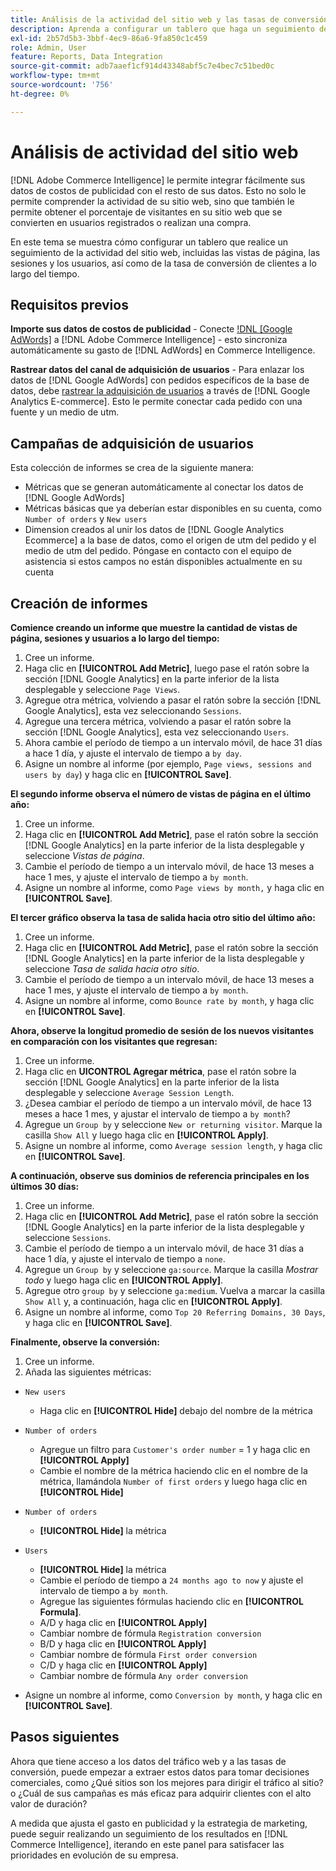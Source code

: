 ```yaml
---
title: Análisis de la actividad del sitio web y las tasas de conversión de clientes
description: Aprenda a configurar un tablero que haga un seguimiento de la actividad del sitio web, incluidas las vistas de página, las sesiones y los usuarios, y de la tasa de conversión de clientes a lo largo del tiempo.
exl-id: 2b57d5b3-3bbf-4ec9-86a6-9fa850c1c459
role: Admin, User
feature: Reports, Data Integration
source-git-commit: adb7aaef1cf914d43348abf5c7e4bec7c51bed0c
workflow-type: tm+mt
source-wordcount: '756'
ht-degree: 0%

---
```


# Análisis de actividad del sitio web

[!DNL Adobe Commerce Intelligence] le permite integrar fácilmente sus datos de costos de publicidad con el resto de sus datos. Esto no solo le permite comprender la actividad de su sitio web, sino que también le permite obtener el porcentaje de visitantes en su sitio web que se convierten en usuarios registrados o realizan una compra.

En este tema se muestra cómo configurar un tablero que realice un seguimiento de la actividad del sitio web, incluidas las vistas de página, las sesiones y los usuarios, así como de la tasa de conversión de clientes a lo largo del tiempo.

## Requisitos previos

**Importe sus datos de costos de publicidad** - Conecte [!DNL [Google AdWords]](../importing-data/integrations/google-adwords.md) a [!DNL Adobe Commerce Intelligence] - esto sincroniza automáticamente su gasto de [!DNL AdWords] en Commerce Intelligence.

**Rastrear datos del canal de adquisición de usuarios** - Para enlazar los datos de [!DNL Google AdWords] con pedidos específicos de la base de datos, debe [rastrear la adquisición de usuarios](../analysis/google-track-user-acq.md) a través de [!DNL Google Analytics E-commerce]. Esto le permite conectar cada pedido con una fuente y un medio de utm.

## Campañas de adquisición de usuarios

Esta colección de informes se crea de la siguiente manera:

* Métricas que se generan automáticamente al conectar los datos de [!DNL Google AdWords]
* Métricas básicas que ya deberían estar disponibles en su cuenta, como `Number of orders` y `New users`
* Dimension creados al unir los datos de [!DNL Google Analytics Ecommerce] a la base de datos, como el origen de utm del pedido y el medio de utm del pedido. Póngase en contacto con el equipo de asistencia si estos campos no están disponibles actualmente en su cuenta

## Creación de informes

**Comience creando un informe que muestre la cantidad de vistas de página, sesiones y usuarios a lo largo del tiempo:**

1. Cree un informe.
1. Haga clic en **[!UICONTROL Add Metric]**, luego pase el ratón sobre la sección [!DNL Google Analytics] en la parte inferior de la lista desplegable y seleccione `Page Views`.
1. Agregue otra métrica, volviendo a pasar el ratón sobre la sección [!DNL Google Analytics], esta vez seleccionando `Sessions`.
1. Agregue una tercera métrica, volviendo a pasar el ratón sobre la sección [!DNL Google Analytics], esta vez seleccionando `Users`.
1. Ahora cambie el período de tiempo a un intervalo móvil, de hace 31 días a hace 1 día, y ajuste el intervalo de tiempo a `by day`.
1. Asigne un nombre al informe (por ejemplo, `Page views, sessions and users by day`) y haga clic en **[!UICONTROL Save]**.

**El segundo informe observa el número de vistas de página en el último año:**

1. Cree un informe.
1. Haga clic en **[!UICONTROL Add Metric]**, pase el ratón sobre la sección [!DNL Google Analytics] en la parte inferior de la lista desplegable y seleccione _Vistas de página_.
1. Cambie el período de tiempo a un intervalo móvil, de hace 13 meses a hace 1 mes, y ajuste el intervalo de tiempo a `by month`.
1. Asigne un nombre al informe, como `Page views by month,` y haga clic en **[!UICONTROL Save]**.

**El tercer gráfico observa la tasa de salida hacia otro sitio del último año:**

1. Cree un informe.
1. Haga clic en **[!UICONTROL Add Metric]**, pase el ratón sobre la sección [!DNL Google Analytics] en la parte inferior de la lista desplegable y seleccione _Tasa de salida hacia otro sitio_.
1. Cambie el período de tiempo a un intervalo móvil, de hace 13 meses a hace 1 mes, y ajuste el intervalo de tiempo a `by month`.
1. Asigne un nombre al informe, como `Bounce rate by month`, y haga clic en **[!UICONTROL Save]**.

**Ahora, observe la longitud promedio de sesión de los nuevos visitantes en comparación con los visitantes que regresan:**

1. Cree un informe.
1. Haga clic en **UICONTROL Agregar métrica**, pase el ratón sobre la sección [!DNL Google Analytics] en la parte inferior de la lista desplegable y seleccione `Average Session Length`.
1. ¿Desea cambiar el período de tiempo a un intervalo móvil, de hace 13 meses a hace 1 mes, y ajustar el intervalo de tiempo a `by month`?
1. Agregue un `Group by` y seleccione `New or returning visitor`.  Marque la casilla `Show All` y luego haga clic en **[!UICONTROL Apply]**.
1. Asigne un nombre al informe, como `Average session length`, y haga clic en **[!UICONTROL Save]**.

**A continuación, observe sus dominios de referencia principales en los últimos 30 días:**

1. Cree un informe.
1. Haga clic en **[!UICONTROL Add Metric]**, pase el ratón sobre la sección [!DNL Google Analytics] en la parte inferior de la lista desplegable y seleccione `Sessions`.
1. Cambie el período de tiempo a un intervalo móvil, de hace 31 días a hace 1 día, y ajuste el intervalo de tiempo a `none`.
1. Agregue un `Group by` y seleccione `ga:source`.  Marque la casilla _Mostrar todo_ y luego haga clic en **[!UICONTROL Apply]**.
1. Agregue otro `group by` y seleccione `ga:medium`. Vuelva a marcar la casilla `Show All` y, a continuación, haga clic en **[!UICONTROL Apply]**.
1. Asigne un nombre al informe, como `Top 20 Referring Domains, 30 Days`, y haga clic en **[!UICONTROL Save]**.

**Finalmente, observe la conversión:**

1. Cree un informe.
1. Añada las siguientes métricas:

* `New users`
   * Haga clic en **[!UICONTROL Hide]** debajo del nombre de la métrica

* `Number of orders`
   * Agregue un filtro para `Customer's order number` = 1 y haga clic en **[!UICONTROL Apply]**
   * Cambie el nombre de la métrica haciendo clic en el nombre de la métrica, llamándola `Number of first orders` y luego haga clic en **[!UICONTROL Hide]**

* `Number of orders`
   * **[!UICONTROL Hide]** la métrica

* `Users`
   * **[!UICONTROL Hide]** la métrica
   * Cambie el período de tiempo a `24 months ago to now` y ajuste el intervalo de tiempo a `by month`.
   * Agregue las siguientes fórmulas haciendo clic en **[!UICONTROL Formula]**.
   * A/D y haga clic en **[!UICONTROL Apply]**
   * Cambiar nombre de fórmula `Registration conversion`
   * B/D y haga clic en **[!UICONTROL Apply]**
   * Cambiar nombre de fórmula `First order conversion`
   * C/D y haga clic en **[!UICONTROL Apply]**
   * Cambiar nombre de fórmula `Any order conversion`

* Asigne un nombre al informe, como `Conversion by month`, y haga clic en **[!UICONTROL Save]**.

## Pasos siguientes

Ahora que tiene acceso a los datos del tráfico web y a las tasas de conversión, puede empezar a extraer estos datos para tomar decisiones comerciales, como ¿Qué sitios son los mejores para dirigir el tráfico al sitio? o ¿Cuál de sus campañas es más eficaz para adquirir clientes con el alto valor de duración?

A medida que ajusta el gasto en publicidad y la estrategia de marketing, puede seguir realizando un seguimiento de los resultados en [!DNL Commerce Intelligence], iterando en este panel para satisfacer las prioridades en evolución de su empresa.
